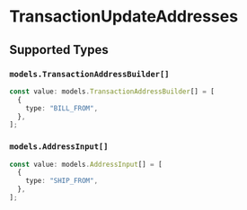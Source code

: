 # TransactionUpdateAddresses


## Supported Types

### `models.TransactionAddressBuilder[]`

```typescript
const value: models.TransactionAddressBuilder[] = [
  {
    type: "BILL_FROM",
  },
];
```

### `models.AddressInput[]`

```typescript
const value: models.AddressInput[] = [
  {
    type: "SHIP_FROM",
  },
];
```

